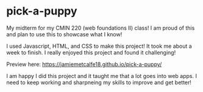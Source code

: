 # pick-a-puppy
My midterm for my CMIN 220 (web foundations II) class! I am proud of this and plan to use this to showcase what I know!

I used Javascript, HTML, and CSS to make this project!
It took me about a week to finish. I really enjoyed this project and found it challenging! 

Preview here: https://jamiemetcalfe18.github.io/pick-a-puppy/

I am happy I did this project and it taught me that a lot goes into web apps. I need to keep working and sharpneing my skills to improve and get better!
